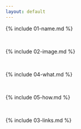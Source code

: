 ```yaml
---
layout: default
---
```


{% include 01-name.md %}

<br>

{% include 02-image.md %}

<br>

{% include 04-what.md %}

<br>

{% include 05-how.md %}

<br>

{% include 03-links.md %}
